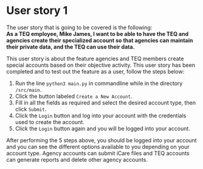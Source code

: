 # User story 1
The user story that is going to be covered is the following:  
**As a TEQ employee, Mike James, I want to be able to have the TEQ and agencies create their specialized account so that agencies can maintain their private data, and the TEQ can use their data.**


This user story is about the feature agencies and TEQ members create special accounts based on their objective activity. This user story has been completed and to test out the feature as a user, follow the steps below:

  1. Run the line `python3 main.py` in commandline while in the directory `/src/main`.
  2. Click the button labeled `Create a New Account`.
  3. Fill in all the fields as required and select the desired account type, then click `Submit`.
  4. Click the `Login` button and log into your account with the credentials used to create the account.
  5. Click the `Login` button again and you will be logged into your account.

After performing the 5 steps above, you should be logged into your account and you can see the different options available to you depending on your account type. Agency accounts can submit iCare files and TEQ accounts can generate reports and delete other agency accounts.
